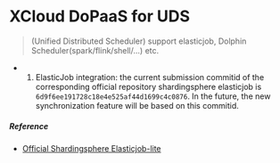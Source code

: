 # XCloud DoPaaS for UDS
> (Unified Distributed Scheduler) support elasticjob, Dolphin Scheduler(spark/flink/shell/...) etc.

- 1. ElasticJob integration: the current submission commitid of the corresponding official repository shardingsphere elasticjob is `6d9f6ee191728c18e4e525af44d1699c4c0876`. In the future, the new synchronization feature will be based on this commitid.


##### Reference
- [Official Shardingsphere Elasticjob-lite](https://shardingsphere.apache.org/elasticjob/current/cn/user-manual/elasticjob-lite/)